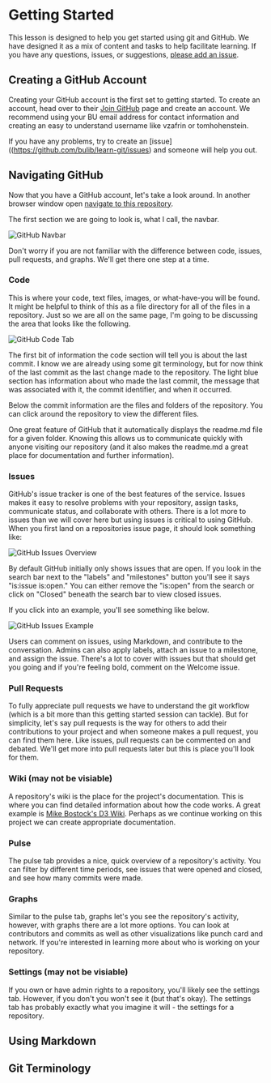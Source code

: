 # Getting Started 

This lesson is designed to help you get started using git and GitHub. We have designed it as a mix of content and tasks to help facilitate learning. If you have any questions, issues, or suggestions, [please add an issue](https://github.com/bulib/learn-git/issues).


## Creating a GitHub Account 

Creating your GitHub account is the first set to getting started. To create an account, head over to their [Join GitHub](https://github.com/join) page and create an account. We recommend using your BU email address for contact information and creating an easy to understand username like vzafrin or tomhohenstein. 

If you have any problems, try to create an [issue]((https://github.com/bulib/learn-git/issues) and someone will help you out. 

## Navigating GitHub 

Now that you have a GitHub account, let's take a look around. In another browser window open [navigate to this repository](https://github.com/bulib/learn-git). 

The first section we are going to look is, what I call, the navbar. 

![GitHub Navbar](https://raw.githubusercontent.com/bulib/learn-git/master/images/getting-started-github-navbar.png)

Don't worry if you are not familiar with the difference between code, issues, pull requests, and graphs. We'll get there one step at a time. 

### Code 

This is where your code, text files, images, or what-have-you will be found. It might be helpful to think of this as a file directory for all of the files in a repository. Just so we are all on the same page, I'm going to be discussing the area that looks like the following.

![GitHub Code Tab](https://raw.githubusercontent.com/bulib/learn-git/master/images/getting-started-code.png)

The first bit of information the code section will tell you is about the last commit. I know we are already using some git terminology, but for now think of the last commit as the last change made to the repository. The light blue section has information about who made the last commit, the message that was associated with it, the commit identifier, and when it occurred.

Below the commit information are the files and folders of the repository. You can click around the repository to view the different files. 

One great feature of GitHub that it automatically displays the readme.md file for a given folder. Knowing this allows us to communicate quickly with anyone visiting our repository (and it also makes the readme.md a great place for documentation and further information). 

### Issues 

GitHub's issue tracker is one of the best features of the service. Issues makes it easy to resolve problems with your repository, assign tasks, communicate status, and collaborate with others. There is a lot more to issues than we will cover here but using issues is critical to using GitHub. When you first land on a repositories issue page, it should look something like: 

![GitHub Issues Overview](https://raw.githubusercontent.com/bulib/learn-git/master/images/getting-started-issues-overview.png)

By default GitHub initially only shows issues that are open. If you look in the search bar next to the "labels" and "milestones" button you'll see it says "is:issue is:open." You can either remove the "is:open" from the search or click on "Closed" beneath the search bar to view closed issues.  

If you click into an example, you'll see something like below. 

![GitHub Issues Example](https://github.com/bulib/learn-git/blob/master/images/getting-started-issues-example.png)

Users can comment on issues, using Markdown, and contribute to the conversation. Admins can also apply labels, attach an issue to a milestone, and assign the issue. There's a lot to cover with issues but that should get you going and if you're feeling bold, comment on the Welcome issue. 

### Pull Requests 

To fully appreciate pull requests we have to understand the git workflow (which is a bit more than this getting started session can tackle). But for simplicity, let's say pull requests is the way for others to add their contributions to your project and when someone makes a pull request, you can find them here. Like issues, pull requests can be commented on and debated. We'll get more into pull requests later but this is place you'll look for them. 

### Wiki (may not be visiable) 

A repository's wiki is the place for the project's documentation. This is where you can find detailed information about how the code works. A great example is [Mike Bostock's D3 Wiki](https://github.com/mbostock/d3/wiki). Perhaps as we continue working on this project we can create appropriate documentation. 

### Pulse 

The pulse tab provides a nice, quick overview of a repository's activity. You can filter by different time periods, see issues that were opened and closed, and see how many commits were made. 

### Graphs 

Similar to the pulse tab, graphs let's you see the repository's activity, however, with graphs there are a lot more options. You can look at contributors and commits as well as other visualizations like punch card and network. If you're interested in learning more about who is working on your repository. 

### Settings (may not be visiable) 

If you own or have admin rights to a repository, you'll likely see the settings tab. However, if you don't you won't see it (but that's okay). The settings tab has probably exactly what you imagine it will - the settings for a repository. 


## Using Markdown 


## Git Terminology 
